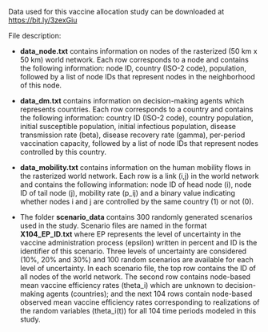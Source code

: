 Data used for this vaccine allocation study can be downloaded at https://bit.ly/3zexGiu

File description:

 * __data_node.txt__ contains information on nodes of the rasterized (50 km x 50 km) world network. Each row corresponds to a node and contains the following information: node ID, country (ISO-2 code), population, followed by a list of node IDs that represent nodes in the neighborhood of this node.

 * __data_dm.txt__ contains information on decision-making agents which represents countries. Each row corresponds to a country and contains the following information: country ID (ISO-2 code), country population, initial susceptible population, initial infectious population, disease transmission rate (beta), disease recovery rate (gamma), per-period vaccination capacity, followed by a list of node IDs that represent nodes controlled by this country.

 * __data_mobility.txt__ contains information on the human mobility flows in the rasterized world network. Each row is a link (i,j) in the world network and contains the following information: node ID of head node (i), node ID of tail node (j), mobility rate (p_ij) and a binary value indicating whether nodes i and j are controlled by the same country (1) or not (0).

* The folder __scenario_data__ contains 300 randomly generated scenarios used in the study. Scenario files are named in the format __X104_EP_ID.txt__ where EP represents the level of uncertainty in the vaccine administration process (epsilon) written in percent and ID is the identifier of this scenario. Three levels of uncertainty are considered (10%, 20% and 30%) and 100 random scenarios are available for each level of uncertainty. In each scenario file, the top row contains the ID of all nodes of the world network. The second row contains node-based mean vaccine efficiency rates (theta_i) which are unknown to decision-making agents (countries); and the next 104 rows contain node-based observed mean vaccine efficiency rates corresponding to realizations of the random variables (theta_i(t)) for all 104 time periods modeled in this study.
